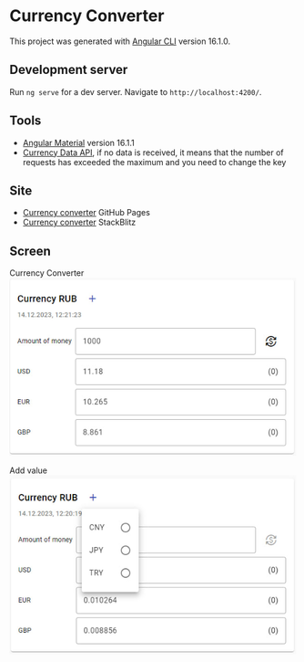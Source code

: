 # Currency Converter
This project was generated with [Angular CLI](https://github.com/angular/angular-cli) version 16.1.0.

## Development server
Run `ng serve` for a dev server. Navigate to `http://localhost:4200/`.

## Tools
- [Angular Material](https://material.angular.io/) version 16.1.1 
- [Currency Data API](https://apilayer.com/marketplace/currency_data-api), if no data is received, it means that the number of requests has exceeded the maximum and you need to change the key

## Site
- [Currency converter](https://pojerman.github.io/currency-converter/) GitHub Pages
- [Currency converter](https://stackblitz.com/edit/kkky4x?file=README.md) StackBlitz

## Screen

Currency Converter
![](screen/screen1.jpg)

Add value
![](screen/screen2.jpg)
